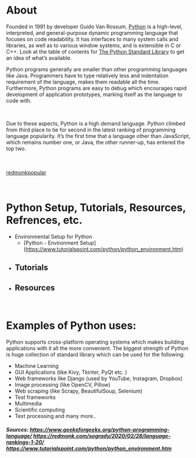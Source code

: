 # About
Founded in 1991 by developer Guido Van Rossum, [Python](https://en.wikipedia.org/wiki/Python_(programming_language)) is a high-level, interpreted, and general-purpose dynamic programming language that focuses on code readability. It has interfaces to many system calls and libraries, as well as to various window systems, and is extensible in C or C++. Look at the table of contents for [The Python Standard Library](https://docs.python.org/2/library/index.html#library-index) to get an idea of what’s available. 

Python programs generally are smaller than other programming languages like Java. Programmers have to type relatively less and indentation requirement of the language, makes them readable all the time. Furthermore, Python programs are easy to debug which encourages rapid development of application prototypes, marking itself as the language to code with. 

<br>

Due to these aspects, Python is a high demand language. Python climbed from third place to tie for second in the latest ranking of programming language popularity. It’s the first time that a language other than JavaScript, which remains number one, or Java, the other runner-up, has entered the top two.

<br><br> [redmonkpopular]

<br>

# Python Setup, Tutorials, Resources, Refrences, etc.
- Environmental Setup for Python 
   - [Python - Environment Setup] (https://www.tutorialspoint.com/python/python_environment.htm)
- Tutorials
   - 
- Resources
   - 
  
<br>



# Examples of Python uses:
Python supports cross-platform operating systems which makes building applications with it all the more convenient. The biggest strength of Python is huge collection of standard library which can be used for the following:

- Machine Learning
- GUI Applications (like Kivy, Tkinter, PyQt etc. )
- Web frameworks like Django (used by YouTube, Instagram, Dropbox)
- Image processing (like OpenCV, Pillow)
- Web scraping (like Scrapy, BeautifulSoup, Selenium)
- Test frameworks
- Multimedia
- Scientific computing
- Text processing and many more..
   

##### Sources: https://www.geeksforgeeks.org/python-programming-language/ https://redmonk.com/sogrady/2020/02/28/language-rankings-1-20/ https://www.tutorialspoint.com/python/python_environment.htm

[redmonkpopular]: ./redmonkpopular.png




